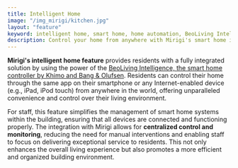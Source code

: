 ```yaml
---
title: Intelligent Home
image: "/img_mirigi/kitchen.jpg"
layout: "feature"
keyword: intelligent home, smart home, home automation, BeoLiving Intelligence, Khimo, Bang & Olufsen, control, convenience
description: Control your home from anywhere with Mirigi's smart home integration.
---
```


**Mirigi's intelligent home feature** provides residents with a fully integrated solution by using the power of the [BeoLiving Intelligence, the smart home controller by Khimo and Bang & Olufsen](https://www.khimo.com/#products-bli). Residents can control their home through the same app on their smartphone or any Internet-enabled device (e.g., iPad, iPod touch) from anywhere in the world, offering unparalleled convenience and control over their living environment.

For staff, this feature simplifies the management of smart home systems within the building, ensuring that all devices are connected and functioning properly. The integration with Mirigi allows for **centralized control and monitoring**, reducing the need for manual interventions and enabling staff to focus on delivering exceptional service to residents. This not only enhances the overall living experience but also promotes a more efficient and organized building environment.
